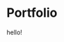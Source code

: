 # Portfolio

<Showcase title="test" subtitle="test2" description="testing" >
    <p> hello!</p>
</Showcase>
